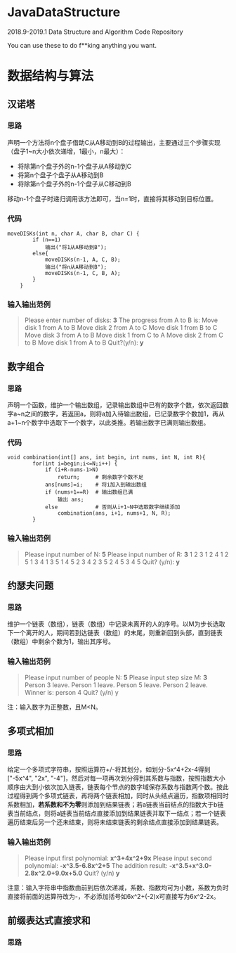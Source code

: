 # JavaDataStructure
2018.9-2019.1 Data Structure and Algorithm Code Repository

You can use these to do f**king anything you want. 
# 数据结构与算法

## 汉诺塔

### 思路
声明一个方法将n个盘子借助C从A移动到B的过程输出，主要通过三个步骤实现（盘子1~n大小依次递增，1最小，n最大）：
-  将除第n个盘子外的n-1个盘子从A移动到C
-  将第n个盘子个盘子从A移动到B
-  将除第n个盘子外的n-1个盘子从C移动到B  

移动n-1个盘子时递归调用该方法即可，当n=1时，直接将其移动到目标位置。  
### 代码
```
moveDISKs(int n, char A, char B, char C) {
        if (n==1)
            输出("将1从A移动到B");
        else{
            moveDISKs(n-1, A, C, B);
            输出("将n从A移动到B");
            moveDISKs(n-1, C, B, A);
        }
    }
```
### 输入输出范例  
>Please enter number of disks:
>**3**
>The progress from A to B is:
>Move disk 1 from A to B
>Move disk 2 from A to C
>Move disk 1 from B to C
>Move disk 3 from A to B
>Move disk 1 from C to A
>Move disk 2 from C to B
>Move disk 1 from A to B
>Quit?(y/n):
>**y**


## 数字组合
### 思路
声明一个函数，维护一个输出数组，记录输出数组中已有的数字个数，依次返回数字a\~n之间的数字，若返回a，则将a加入待输出数组，已记录数字个数加1，再从a+1~n个数字中选取下一个数字，以此类推。若输出数字已满则输出数组。
### 代码
```
void combination(int[] ans, int begin, int nums, int N, int R){
        for(int i=begin;i<=N;i++) {
            if (i+R-nums-1>N)
                return;     # 剩余数字个数不足
            ans[nums]=i;    # 将i加入到输出数组
            if (nums+1==R)  # 输出数组已满
                输出 ans; 
            else            # 否则从i+1~N中选取数字继续添加
                combination(ans, i+1, nums+1, N, R);
        }
```
### 输入输出范例
>Please input number of N: 
>**5**
>Please input number of R: 
>**3**
>1 2 3 
>1 2 4 
>1 2 5 
>1 3 4 
>1 3 5 
>1 4 5 
>2 3 4 
>2 3 5 
>2 4 5 
>3 4 5 
>Quit? (y/n): 
>**y**

## 约瑟夫问题
### 思路
维护一个链表（数组），链表（数组）中记录未离开的人的序号。以M为步长选取下一个离开的人，期间若到达链表（数组）的末尾，则重新回到头部，直到链表（数组）中剩余个数为1，输出其序号。
### 输入输出范例
>Please input number of people N: 
>**5**
>Please input step size M: 
>**3**
>Person 3 leave.
>Person 1 leave.
>Person 5 leave.
>Person 2 leave.
>Winner is: person 4
>Quit? (y/n)
>y

注：输入数字为正整数，且M<N。

## 多项式相加
### 思路
给定一个多项式字符串，按照运算符+/-将其划分，如划分-5x^4+2x-4得到["-5x^4", "2x", "-4"]，然后对每一项再次划分得到其系数与指数，按照指数大小顺序由大到小依次加入链表，链表每个节点的数字域保存系数与指数两个数。按此过程得到两个多项式链表，再将两个链表相加，同时从头结点遍历，指数项相同时系数相加，**若系数和不为零**则添加到结果链表；若a链表当前结点的指数大于b链表当前结点，则将a链表当前结点直接添加到结果链表并取下一结点；若一个链表遍历结束后另一个还未结束，则将未结束链表的剩余结点直接添加到结果链表。
### 输入输出范例
>Please input first polynomial:
>**x\^3+4x\^2+9x**
>Please input second polynomial:
>**-x\^3.5-6.8x\^2+5**
>The addition result:
>**-x\^3.5+x\^3.0-2.8x\^2.0+9.0x+5.0**
>Quit? (y/n)
>**y**

注意：输入字符串中指数由前到后依次递减，系数、指数均可为小数，系数为负时直接将前面的运算符改为-，不必添加括号如6x^2+(-2)x可直接写为6x\^2-2x。

## 前缀表达式直接求和
### 思路
